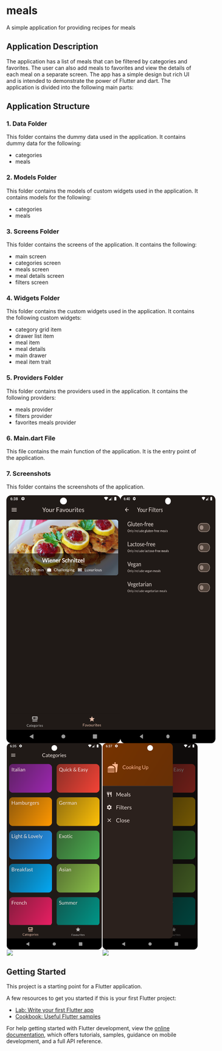 # meals

A simple application for providing recipes for meals

## Application Description
The application has a list of meals that can be filtered by categories and favorites. 
The user can also add meals to favorites and view the details of each meal on a separate screen.
The app has a simple design but rich UI and is intended to demonstrate the power of Flutter and dart.
The application is divided into the following main parts:

## Application Structure
### 1. Data Folder
This folder contains the dummy data used in the application.
It contains dummy data for the following:
- categories
- meals

### 2. Models Folder
This folder contains the models of custom widgets used in the application.
It contains models for the following:
- categories
- meals 

### 3. Screens Folder
This folder contains the screens of the application.
It contains the following:
- main screen
- categories screen
- meals screen
- meal details screen
- filters screen

### 4. Widgets Folder
This folder contains the custom widgets used in the application.
It contains the following custom widgets:
- category grid item
- drawer list item
- meal item
- meal details
- main drawer
- meal item trait

### 5. Providers Folder
This folder contains the providers used in the application.
It contains the following providers:
- meals provider
- filters provider
- favorites meals provider

### 6. Main.dart File
This file contains the main function of the application.
It is the entry point of the application.

### 7. Screenshots
This folder contains the screenshots of the application.

<div style="display: flex; flex-direction: column;">
    <div style="display: flex; flex-direction: row; justify-content: space-evenly;">
        <img src="screenshots/favourites_screen.png" width="300" height=auto/>
        <img src="screenshots/filters_screen.png" width="250"  height=auto/>
    </div>
    <div style="display: flex; flex-direction: row; justify-content: space-evenly;">
        <img src="screenshots/home_screen.png" width="250" height=auto/>
        <img src="screenshots/main_drawer.png" width="250"  height=auto/>
    </div>
    <div style="display: flex; flex-direction: row; justify-content: space-evenly;">
        <img src="screenshots/meals_screen.png" width="250" height=auto/>
        <img src="screenshots/meal_details_screen.png" width="250"  height=auto/>
    </div>
</div>


## Getting Started

This project is a starting point for a Flutter application.

A few resources to get you started if this is your first Flutter project:

- [Lab: Write your first Flutter app](https://docs.flutter.dev/get-started/codelab)
- [Cookbook: Useful Flutter samples](https://docs.flutter.dev/cookbook)

For help getting started with Flutter development, view the
[online documentation](https://docs.flutter.dev/), which offers tutorials,
samples, guidance on mobile development, and a full API reference.
